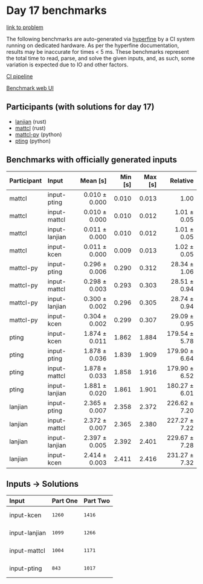 # Day 17 benchmarks

[link to problem](https://adventofcode.com/2023/day/17)

The following benchmarks are auto-generated via
[hyperfine](https://github.com/sharkdp/hyperfine) by a CI system running on
dedicated hardware. As per the hyperfine documentation, results may be
inaccurate for times < 5 ms. These benchmarks represent the total time to read,
parse, and solve the given inputs, and, as such, some variation is expected due
to IO and other factors.

[CI pipeline](http://ci.papercode.net:8080/teams/main/pipelines/aoc2023)

[Benchmark web UI](https://aoc.ancalagon.black)


## Participants (with solutions for day 17)

- [lanjian](https://github.com/lanjian/aoc-2023) (rust)
- [mattcl](https://github.com/mattcl/aoc2023) (rust)
- [mattcl-py](https://github.com/mattcl/aoc2023-py) (python)
- [pting](https://github.com/pting/aoc2023) (python)


## Benchmarks with officially generated inputs

| Participant | Input | Mean [s] | Min [s] | Max [s] | Relative |
|:---|:---|---:|---:|---:|---:|
| mattcl | input-pting | 0.010 ± 0.000 | 0.010 | 0.013 | 1.00 |
| mattcl | input-mattcl | 0.010 ± 0.000 | 0.010 | 0.012 | 1.01 ± 0.05 |
| mattcl | input-lanjian | 0.011 ± 0.000 | 0.010 | 0.012 | 1.01 ± 0.05 |
| mattcl | input-kcen | 0.011 ± 0.000 | 0.009 | 0.013 | 1.02 ± 0.05 |
| mattcl-py | input-pting | 0.296 ± 0.006 | 0.290 | 0.312 | 28.34 ± 1.06 |
| mattcl-py | input-mattcl | 0.298 ± 0.003 | 0.293 | 0.303 | 28.51 ± 0.94 |
| mattcl-py | input-lanjian | 0.300 ± 0.002 | 0.296 | 0.305 | 28.74 ± 0.94 |
| mattcl-py | input-kcen | 0.304 ± 0.002 | 0.299 | 0.307 | 29.09 ± 0.95 |
| pting | input-kcen | 1.874 ± 0.011 | 1.862 | 1.884 | 179.54 ± 5.78 |
| pting | input-pting | 1.878 ± 0.036 | 1.839 | 1.909 | 179.90 ± 6.64 |
| pting | input-mattcl | 1.878 ± 0.033 | 1.858 | 1.916 | 179.90 ± 6.52 |
| pting | input-lanjian | 1.881 ± 0.020 | 1.861 | 1.901 | 180.27 ± 6.01 |
| lanjian | input-pting | 2.365 ± 0.007 | 2.358 | 2.372 | 226.62 ± 7.20 |
| lanjian | input-mattcl | 2.372 ± 0.007 | 2.365 | 2.380 | 227.27 ± 7.22 |
| lanjian | input-lanjian | 2.397 ± 0.005 | 2.392 | 2.401 | 229.67 ± 7.28 |
| lanjian | input-kcen | 2.414 ± 0.003 | 2.411 | 2.416 | 231.27 ± 7.32 |


## Inputs -> Solutions

| Input | Part One | Part Two |
|:---|:---|:---|
|input-kcen|<pre>1260</pre>|<pre>1416</pre>|
|input-lanjian|<pre>1099</pre>|<pre>1266</pre>|
|input-mattcl|<pre>1004</pre>|<pre>1171</pre>|
|input-pting|<pre>843</pre>|<pre>1017</pre>|